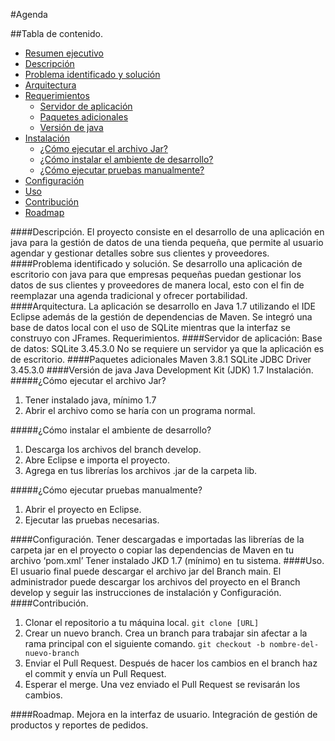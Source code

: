 #Agenda

##Tabla de contenido.
- [Resumen ejecutivo](#resumen-ejecutivo)
- [Descripción](#descripción)
- [Problema identificado y solución](#problema-identificado-y-solución)
- [Arquitectura](#arquitectura)
- [Requerimientos](#requerimientos)
    - [Servidor de aplicación](#servidor-de-aplicación)
    - [Paquetes adicionales](#paquetes-adicionales)
    - [Versión de java](#versión-de-java)
- [Instalación](#instalación)
    - [¿Cómo ejecutar el archivo Jar?](#cómo-ejecutar-el-archivo-jar)
    - [¿Cómo instalar el ambiente de desarrollo?](#cómo-instalar-el-ambiente-de-desarrollo)
    - [¿Cómo ejecutar pruebas manualmente?](#cómo-ejecutar-pruebas-manualmente)
- [Configuración](#configuración)
- [Uso](#uso)
- [Contribución](#contribución)
- [Roadmap](#roadmap)


####Descripción.
El proyecto consiste en el desarrollo de una aplicación en java para la gestión de datos de una tienda pequeña, que permite al usuario agendar y gestionar detalles sobre sus clientes y proveedores.
####Problema identificado y solución.
Se desarrollo una aplicación de escritorio con java para que empresas pequeñas puedan gestionar los datos de sus clientes y proveedores de manera local, esto con el fin de reemplazar una agenda tradicional y ofrecer portabilidad.
####Arquitectura.
La aplicación se desarrollo en Java 1.7 utilizando el IDE Eclipse además de la gestión de dependencias de Maven. Se integró una base de datos local con el uso de SQLite mientras que la interfaz se construyo con JFrames.
Requerimientos.
####Servidor de aplicación:
Base de datos: SQLite 3.45.3.0
No se requiere un servidor ya que la aplicación es de escritorio.
####Paquetes adicionales
Maven 3.8.1
SQLite JDBC Driver 3.45.3.0
####Versión de java
Java Development Kit (JDK) 1.7
Instalación.
#####¿Cómo ejecutar el archivo Jar?
1.	Tener instalado java, mínimo 1.7
2.	Abrir el archivo como se haría con un programa normal.

#####¿Cómo instalar el ambiente de desarrollo?
1.	Descarga los archivos del branch develop.
2.	Abre Eclipse e importa el proyecto.
3.	Agrega en tus librerías los archivos .jar de la carpeta lib.

#####¿Cómo ejecutar pruebas manualmente?
1.	Abrir el proyecto en Eclipse.
2.	Ejecutar las pruebas necesarias.

####Configuración.
Tener descargadas e importadas las librerías de la carpeta jar en el proyecto o copiar las dependencias de Maven en tu archivo ‘pom.xml’
Tener instalado JKD 1.7 (mínimo) en tu sistema.
####Uso.
El usuario final puede descargar el archivo jar del Branch main.
El administrador puede descargar los archivos del proyecto en el Branch develop y seguir las instrucciones de instalación y Configuración.
####Contribución.
1.	Clonar el repositorio a tu máquina local.
`git clone [URL]`
2.	Crear un nuevo branch.
Crea un branch para trabajar sin afectar a la rama principal con el siguiente comando.
`git checkout -b nombre-del-nuevo-branch`
3.	Enviar el Pull Request.
Después de hacer los cambios en el branch haz el commit y envía un Pull Request.
4.	Esperar el merge.
Una vez enviado el Pull Request se revisarán los cambios.

####Roadmap.
Mejora en la interfaz de usuario.
Integración de gestión de productos y reportes de pedidos.

